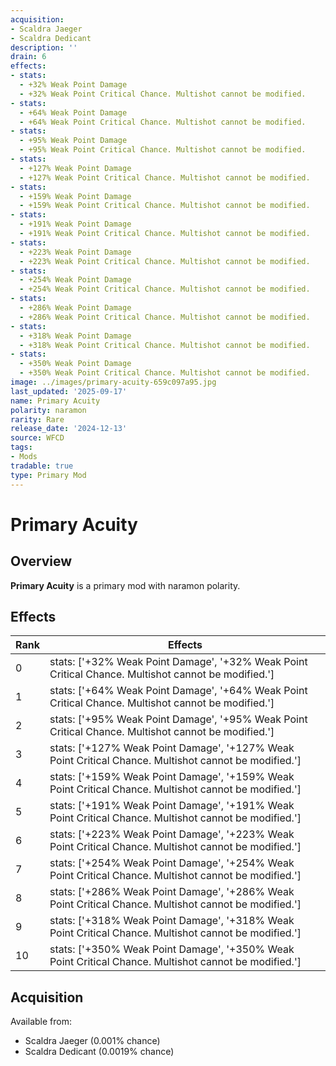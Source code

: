 ```yaml
---
acquisition:
- Scaldra Jaeger
- Scaldra Dedicant
description: ''
drain: 6
effects:
- stats:
  - +32% Weak Point Damage
  - +32% Weak Point Critical Chance. Multishot cannot be modified.
- stats:
  - +64% Weak Point Damage
  - +64% Weak Point Critical Chance. Multishot cannot be modified.
- stats:
  - +95% Weak Point Damage
  - +95% Weak Point Critical Chance. Multishot cannot be modified.
- stats:
  - +127% Weak Point Damage
  - +127% Weak Point Critical Chance. Multishot cannot be modified.
- stats:
  - +159% Weak Point Damage
  - +159% Weak Point Critical Chance. Multishot cannot be modified.
- stats:
  - +191% Weak Point Damage
  - +191% Weak Point Critical Chance. Multishot cannot be modified.
- stats:
  - +223% Weak Point Damage
  - +223% Weak Point Critical Chance. Multishot cannot be modified.
- stats:
  - +254% Weak Point Damage
  - +254% Weak Point Critical Chance. Multishot cannot be modified.
- stats:
  - +286% Weak Point Damage
  - +286% Weak Point Critical Chance. Multishot cannot be modified.
- stats:
  - +318% Weak Point Damage
  - +318% Weak Point Critical Chance. Multishot cannot be modified.
- stats:
  - +350% Weak Point Damage
  - +350% Weak Point Critical Chance. Multishot cannot be modified.
image: ../images/primary-acuity-659c097a95.jpg
last_updated: '2025-09-17'
name: Primary Acuity
polarity: naramon
rarity: Rare
release_date: '2024-12-13'
source: WFCD
tags:
- Mods
tradable: true
type: Primary Mod
---
```


# Primary Acuity

## Overview

**Primary Acuity** is a primary mod with naramon polarity.

## Effects

| Rank | Effects |
|------|----------|
| 0 | stats: ['+32% Weak Point Damage', '+32% Weak Point Critical Chance. Multishot cannot be modified.'] |
| 1 | stats: ['+64% Weak Point Damage', '+64% Weak Point Critical Chance. Multishot cannot be modified.'] |
| 2 | stats: ['+95% Weak Point Damage', '+95% Weak Point Critical Chance. Multishot cannot be modified.'] |
| 3 | stats: ['+127% Weak Point Damage', '+127% Weak Point Critical Chance. Multishot cannot be modified.'] |
| 4 | stats: ['+159% Weak Point Damage', '+159% Weak Point Critical Chance. Multishot cannot be modified.'] |
| 5 | stats: ['+191% Weak Point Damage', '+191% Weak Point Critical Chance. Multishot cannot be modified.'] |
| 6 | stats: ['+223% Weak Point Damage', '+223% Weak Point Critical Chance. Multishot cannot be modified.'] |
| 7 | stats: ['+254% Weak Point Damage', '+254% Weak Point Critical Chance. Multishot cannot be modified.'] |
| 8 | stats: ['+286% Weak Point Damage', '+286% Weak Point Critical Chance. Multishot cannot be modified.'] |
| 9 | stats: ['+318% Weak Point Damage', '+318% Weak Point Critical Chance. Multishot cannot be modified.'] |
| 10 | stats: ['+350% Weak Point Damage', '+350% Weak Point Critical Chance. Multishot cannot be modified.'] |

## Acquisition

Available from:
- Scaldra Jaeger (0.001% chance)
- Scaldra Dedicant (0.0019% chance)

